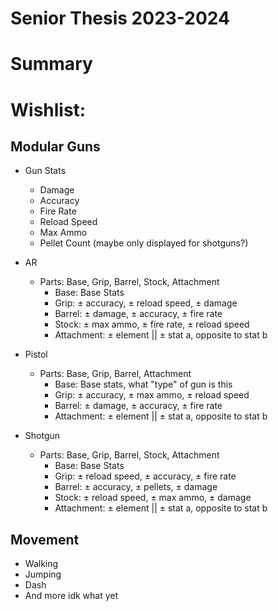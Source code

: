 # Senior Thesis 2023-2024

# Summary



# Wishlist:

## Modular Guns

- Gun Stats
    - Damage
    - Accuracy
    - Fire Rate
    - Reload Speed
    - Max Ammo
    - Pellet Count (maybe only displayed for shotguns?)

- AR
    - Parts: Base, Grip, Barrel, Stock, Attachment
        - Base: Base Stats
        - Grip: ± accuracy, ± reload speed, ± damage
        - Barrel: ± damage, ± accuracy, ± fire rate
        - Stock: ± max ammo, ± fire rate, ± reload speed
        - Attachment: ± element || ± stat a, opposite to stat b 
- Pistol
    - Parts: Base, Grip, Barrel, Attachment
        - Base: Base stats, what "type" of gun is this
        - Grip: ± accuracy, ± max ammo, ± reload speed
        - Barrel: ± damage, ± accuracy, ± fire rate
        - Attachment: ± element || ± stat a, opposite to stat b
- Shotgun
    - Parts: Base, Grip, Barrel, Stock, Attachment
        - Base: Base Stats
        - Grip: ± reload speed, ± accuracy, ± fire rate
        - Barrel: ± accuracy, ± pellets, ± damage
        - Stock: ± reload speed, ± max ammo, ± damage
        - Attachment: ± element || ± stat a, opposite to stat b

## Movement
- Walking
- Jumping
- Dash
- And more idk what yet
